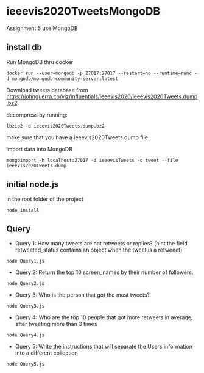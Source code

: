 # ieeevis2020TweetsMongoDB
Assignment 5 use MongoDB

## install db
Run MongoDB thru docker
```
docker run --user=mongodb -p 27017:27017 --restart=no --runtime=runc -d mongodb/mongodb-community-server:latest
```
Download tweets database from https://johnguerra.co/viz/influentials/ieeevis2020/ieeevis2020Tweets.dump.bz2 <br />

decompress by running:
```
lbzip2 -d ieeevis2020Tweets.dump.bz2  
```
make sure that you have a ieeevis2020Tweets.dump file. <br />

import data into MongoDB
```
mongoimport -h localhost:27017 -d ieeevisTweets -c tweet --file ieeevis2020Tweets.dump
```

## initial node.js
in the root folder of the project
```
node install
```

## Query

* Query 1: How many tweets are not retweets or replies? (hint the field retweeted_status contains an object when the tweet is a retweeet)

```
node Query1.js
```

* Query 2: Return the top 10 screen_names by their number of followers.

```
node Query2.js
```

* Query 3: Who is the person that got the most tweets?

```
node Query3.js
```

* Query 4: Who are the top 10 people that got more retweets in average, after tweeting more than 3 times

```
node Query4.js
```

* Query 5: Write the instructions that will separate the Users information into a different collection

```
node Query5.js
```



